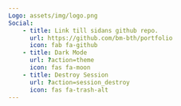 ```yaml
---
Logo: assets/img/logo.png
Social:
    - title: Link till sidans github repo.
      url: https://github.com/bm-bth/portfolio
      icon: fab fa-github
    - title: Dark Mode
      url: ?action=theme
      icon: fas fa-moon
    - title: Destroy Session
      url: ?action=session_destroy
      icon: fas fa-trash-alt
---
```

